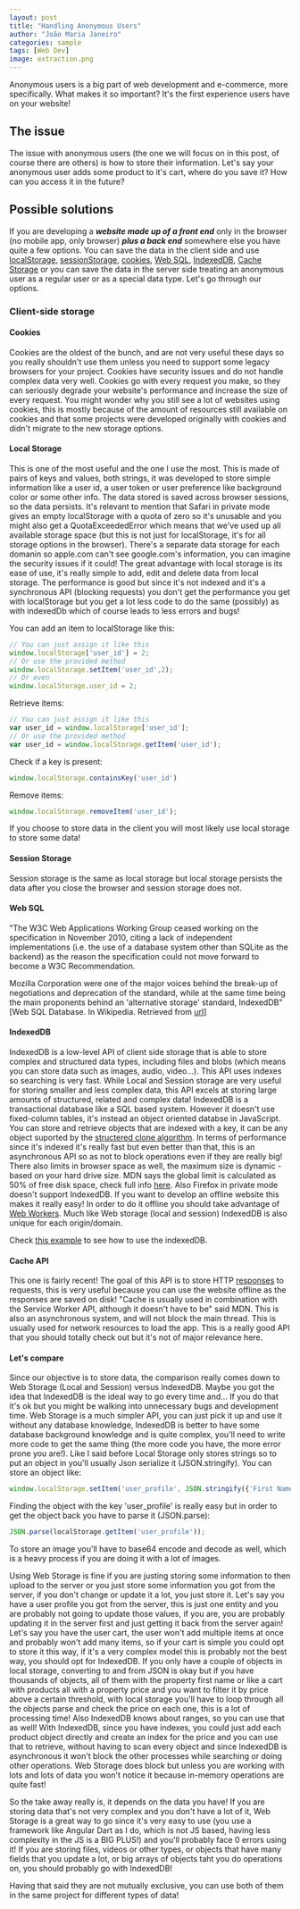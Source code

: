 ```yaml
---
layout: post
title: "Handling Anonymous Users"
author: "João Maria Janeiro"
categories: sample
tags: [Web Dev]
image: extraction.png
---
```


Anonymous users is a big part of web development and e-commerce, more specifically. What makes it so important? It's the first experience users have on your website! 

## The issue
The issue with anonymous users (the one we will focus on in this post, of course there are others) is how to store their information. Let's say your anonymous user adds some product to it's cart, where do you save it? How can you access it in the future?

## Possible solutions
If you are developing a ***website made up of a front end*** only in the browser (no mobile app, only browser) ***plus a back end*** somewhere else you have quite a few options. You can save the data in the client side and use [localStorage](https://developer.mozilla.org/en-US/docs/Web/API/Window/localStorage), [sessionStorage](https://developer.mozilla.org/en-US/docs/Web/API/Window/sessionStorage), [cookies](https://developer.mozilla.org/en-US/docs/Web/HTTP/Cookies), [Web SQL](https://www.tutorialspoint.com/html5/html5_web_sql.htm), [IndexedDB](https://developer.mozilla.org/en-US/docs/Web/API/IndexedDB_API), [Cache Storage](https://developer.mozilla.org/en-US/docs/Web/API/Cache) or you can save the data in the server side treating an anonymous user as a regular user or as a special data type. Let's go through our options. 

### Client-side storage

#### Cookies
Cookies are the oldest of the bunch, and are not very useful these days so you really shouldn't use them unless you need to support some legacy browsers for your project. Cookies have security issues and do not handle complex data very well. Cookies go with every request you make, so they can seriously degrade your website's performance and increase the size of every request. You might wonder why you still see a lot of websites using cookies, this is mostly because of the amount of resources still available on cookies and that some projects were developed originally with cookies and didn't migrate to the new storage options.

#### Local Storage
This is one of the most useful and the one I use the most. This is made of pairs of keys and values, both strings, it was developed to store simple information like a user id, a user token or user preference like background color or some other info. The data stored is saved across browser sessions, so the data persists. It's relevant to mention that Safari in private mode gives an empty localStorage with a quota of zero so it's unusable and you might also get a QuotaExceededError which means that we've used up all available storage space (but this is not just for localStorage, it's for all storage options in the browser). There's a separate data storage for each domanin so apple.com can't see google.com's information, you can imagine the security issues if it could! The great advantage with local storage is its ease of use, it's really simple to add, edit and delete data from local storage. The performance is good but since it's not indexed and it's a synchronous API (blocking requests) you don't get the performance you get with localStorage but you get a lot less code to do the same (possibly) as with indexedDb which of course leads to less errors and bugs!


You can add an item to localStorage like this:
```javascript
// You can just assign it like this
window.localStorage['user_id'] = 2;
// Or use the provided method
window.localStorage.setItem('user_id',2);
// Or even
window.localStorage.user_id = 2;
```

Retrieve items:
```javascript
// You can just assign it like this
var user_id = window.localStorage['user_id'];
// Or use the provided method
var user_id = window.localStorage.getItem('user_id');
```

Check if a key is present:
```javascript
window.localStorage.containsKey('user_id')
```

Remove items:
```javascript
window.localStorage.removeItem('user_id');
```
If you choose to store data in the client you will most likely use local storage to store some data! 

#### Session Storage
Session storage is the same as local storage but local storage persists the data after you close the browser and session storage does not.

#### Web SQL
"The W3C Web Applications Working Group ceased working on the specification in November 2010, citing a lack of independent implementations (i.e. the use of a database system other than SQLite as the backend) as the reason the specification could not move forward to become a W3C Recommendation.

Mozilla Corporation were one of the major voices behind the break-up of negotiations and deprecation of the standard, while at the same time being the main proponents behind an 'alternative storage' standard, IndexedDB" [Web SQL Database. In Wikipedia. Retrieved from [url](https://en.wikipedia.org/wiki/Web_SQL_Database)]

#### IndexedDB
IndexedDB is a low-level API of client side storage that is able to store complex and structured data types, including files and blobs (which means you can store data such as images, audio, video...). This API uses indexes so searching is very fast. While Local and Session storage are very useful for storing smaller and less complex data, this API excels at storing large amounts of structured, related and complex data! IndexedDB is a transactional database like a SQL based system. However it doesn't use fixed-column tables, it's instead an object oriented databse in JavaScript. You can store and retrieve objects that are indexed with a key, it can be any object suported by the [structered clone algorithm](https://developer.mozilla.org/en-US/docs/Web/API/Web_Workers_API/Structured_clone_algorithm). In terms of performance since it's indexed it's really fast but even better than that, this is an asynchronous API so as not to block operations even if they are really big! There also limits in browser space as well, the maximum size is dynamic - based on your hard drive size. MDN says the global limit is calculated as 50% of free disk space, check full info [here](https://developer.mozilla.org/en-US/docs/Web/API/IndexedDB_API/Browser_storage_limits_and_eviction_criteria). Also Firefox in private mode doesn't support IndexedDB. If you want to develop an offline website this makes it really easy! In order to do it offline you should take advantage of [Web Workers](https://developer.mozilla.org/en-US/docs/Web/API/Web_Workers_API). Much like Web storage (local and session) IndexedDB is also unique for each origin/domain.

Check [this example](https://developers.google.com/web/ilt/pwa/working-with-indexeddb) to see how to use the indexedDB.


#### Cache API
This one is fairly recent! The goal of this API is to store HTTP [responses](https://developer.mozilla.org/en-US/docs/Web/API/Response) to requests, this is very useful because you can use the website offline as the responses are saved on disk! "Cache is usually used in combination with the Service Worker API, although it doesn't have to be" said MDN. This is also an asynchronous system, and will not block the main thread. This is usually used for network resources to load the app. This is a really good API that you should totally check out but it's not of major relevance here.


#### Let's compare
Since our objective is to store data, the comparison really comes down to Web Storage (Local and Session) versus IndexedDB. Maybe you got the idea that IndexedDB is the ideal way to go every time and... If you do that it's ok but you might be walking into unnecessary bugs and development time. Web Storage is a much simpler API, you can just pick it up and use it without any database knowledge, IndexedDB is better to have some database background knowledge and is quite complex, you'll need to write more code to get the same thing (the more code you have, the more error prone you are!). Like I said before Local Storage only stores strings so to put an object in you'll usually Json serialize it (JSON.stringify). 
You can store an object like:

```javascript
window.localStorage.setItem('user_profile', JSON.stringify({'First Name': 'John', 'Last Name': 'Doe', 'Address': 'Random Street Address'}));
```

Finding the object with the key 'user_profile' is really easy but in order to get the object back you have to parse it (JSON.parse):

```javascript
JSON.parse(localStorage.getItem('user_profile'));
```

To store an image you'll have to base64 encode and decode as well, which is a heavy process if you are doing it with a lot of images. 

Using Web Storage is fine if you are justing storing some information to then upload to the server or you just store some information you got from the server, if you don't change or update it a lot, you just store it. Let's say you have a user profile you got from the server, this is just one entity and you are probably not going to update those values, if you are, you are probably updating it in the server first and just getting it back from the server again! Let's say you have the user cart, the user won't add multiple items at once and probably won't add many items, so if your cart is simple you could opt to store it this way, if it's a very complex model this is probably not the best way, you should opt for IndexedDB. If you only have a couple of objects in local storage, converting to and from JSON is okay but if you have thousands of objects, all of them with the property first name or like a cart with products all with a property price and you want to filter it by price above a certain threshold, with local storage you'll have to loop through all the objects parse and check the price on each one, this is a lot of processing time! Also IndexedDB knows about ranges, so you can use that as well! With IndexedDB, since you have indexes, you could just add each product object directly and create an index for the price and you can use that to retrieve, without having to scan every object and since IndexedDB is asynchronous it won't block the other processes while searching or doing other operations. Web Storage does block but unless you are working with lots and lots of data you won't notice it because in-memory operations are quite fast! 

So the take away really is, it depends on the data you have! If you are storing data that's not very complex and you don't have a lot of it, Web Storage is a great way to go since it's very easy to use (you use a framework like Angular Dart as I do, which is not JS based, having less complexity in the JS is a BIG PLUS!) and you'll probably face 0 errors using it! If you are storing files, videos or other types, or objects that have many fields that you update a lot, or big arrays of objects taht you do operations on, you should probably go with IndexedDB! 

Having that said they are not mutually exclusive, you can use both of them in the same project for different types of data! 